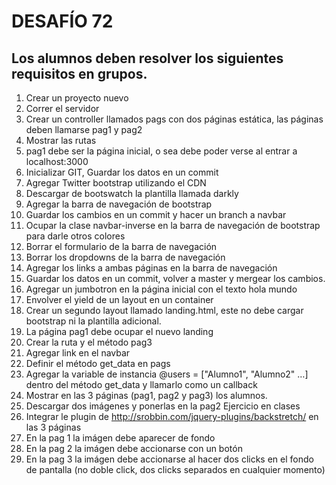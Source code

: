 # DESAFÍO 72

## Los alumnos deben resolver los siguientes requisitos en grupos.
1. Crear un proyecto nuevo
2. Correr el servidor
3. Crear un controller llamados pags con dos páginas estática, las páginas deben llamarse pag1 y pag2
4. Mostrar las rutas
5. pag1 debe ser la página inicial, o sea debe poder verse al entrar a localhost:3000
6. Inicializar GIT, Guardar los datos en un commit
7. Agregar Twitter bootstrap utilizando el CDN
8. Descargar de bootswatch la plantilla llamada darkly
9. Agregar la barra de navegación de bootstrap
10. Guardar los cambios en un commit y hacer un branch a navbar
11. Ocupar la clase navbar-inverse en la barra de navegación de bootstrap para darle otros colores
12. Borrar el formulario de la barra de navegación
13. Borrar los dropdowns de la barra de navegación
14. Agregar los links a ambas páginas en la barra de navegación
15. Guardar los datos en un commit, volver a master y mergear los cambios.
16. Agregar un jumbotron en la página inicial con el texto hola mundo
17. Envolver el yield de un layout en un container
18. Crear un segundo layout llamado landing.html, este no debe cargar bootstrap ni la plantilla adicional.
19. La página pag1 debe ocupar el nuevo landing
20. Crear la ruta y el método pag3
21. Agregar link en el navbar
22. Definir el método get_data en pags
23. Agregar la variable de instancia @users = ["Alumno1", "Alumno2" …] dentro del método get_data y
llamarlo como un callback
24. Mostrar en las 3 páginas (pag1, pag2 y pag3) los alumnos.
25. Descargar dos imágenes y ponerlas en la pag2
Ejercicio en clases
26. Integrar le plugin de http://srobbin.com/jquery-plugins/backstretch/ en las 3 páginas
27. En la pag 1 la imágen debe aparecer de fondo
28. En la pag 2 la imágen debe accionarse con un botón
29. En la pag 3 la imágen debe accionarse al hacer dos clicks en el fondo de pantalla (no doble click, dos clicks
separados en cualquier momento)
